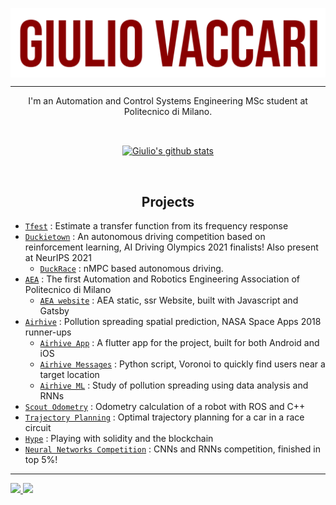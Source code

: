 <a href="https://giuliovaccari.it"><img align="center" src="https://raw.githubusercontent.com/giuliovv/giuliovv/main/assets/giulio_github_rosso.png"/></a>

___
<p align="center">
I'm an Automation and Control Systems Engineering MSc student at Politecnico di Milano.
</p>

&nbsp;
    
<p align="center", marginTop="100px">
<a href="#"><img align="center" src="https://github-readme-stats.vercel.app/api?username=giuliovv&include_all_commits=true&bg_color=eeeeee&hide_border=true&show_icons=true&count_private=true&icon_color=7f0000&title_color=7f0000&text_color=b71c1c" alt="Giulio's github stats" /> </a></p>

&nbsp;
<h2 align="center"> Projects</h2>


* [`Tfest`](https://github.com/giuliovv/tfest) : Estimate a transfer function from its frequency response
* [`Duckietown`](https://github.com/poliduckie) : An autonomous driving competition based on reinforcement learning, AI Driving Olympics 2021 finalists! Also present at NeurIPS 2021
    * [`DuckRace`](https://github.com/giuliovv/duckrace) : nMPC based autonomous driving.
* [`AEA`](https://www.aeapolimi.it) : The first Automation and Robotics Engineering Association of Politecnico di Milano
    * [`AEA website`](https://github.com/aeapolimi/aeapolimi.github.io) : AEA static, ssr Website, built with Javascript and Gatsby
* [`Airhive`](https://github.com/airhive) : Pollution spreading spatial prediction, NASA Space Apps 2018 runner-ups
    * [`Airhive App`](https://github.com/airhive/airhive_app) : A flutter app for the project, built for both Android and iOS
    * [`Airhive Messages`](https://github.com/airhive/airhive_messages) : Python script, Voronoi to quickly find users near a target location
    * [`Airhive ML`](https://github.com/airhive/airhive_previsions) : Study of pollution spreading using data analysis and RNNs
* [`Scout Odometry`](https://github.com/giuliovv/scout_odometry) : Odometry calculation of a robot with ROS and C++
* [`Trajectory Planning`](https://github.com/giuliovv/trajectory_planning) : Optimal trajectory planning for a car in a race circuit 
* [`Hype`](https://github.com/giuliovv/hype) : Playing with solidity and the blockchain 
* [`Neural Networks Competition`](https://github.com/giuliovv/ANNDL_competitions) : CNNs and RNNs competition, finished in top 5%!

___



<a href="https://www.linkedin.com/in/giuliovaccari/" style="width:100px">
    <img src="https://img.shields.io/badge/LinkedIn-0077B5?style=for-the-badge&logo=linkedin&logoColor=white "/>
</a>
<a href="https://giuliovaccari.it" style="width:100px">
    <img src="https://img.shields.io/badge/website-000000?style=for-the-badge&logo=About.me&logoColor=b71c1c "/>
</a>

